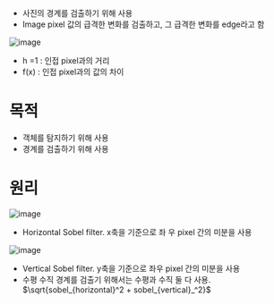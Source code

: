 - 사진의 경계를 검출하기 위해 사용
- Image pixel 값의 급격한 변화를 검출하고, 그 급격한 변화를 edge라고 함

![image](https://github.com/user-attachments/assets/4b651496-2e51-4923-bc59-8616274a7c6a)

- h =1 : 인접 pixel과의 거리
- f(x) : 인접 pixel과의 값의 차이

# 목적
- 객체를 탐지하기 위해 사용
- 경계를 검출하기 위해 사용

# 원리

![image](https://github.com/user-attachments/assets/b7f0f82e-d914-49a5-9c10-d81f29140861)

- Horizontal Sobel filter. x축을 기준으로 좌 우 pixel 간의 미분을 사용

![image](https://github.com/user-attachments/assets/62d871b7-c7ff-4a9c-8802-f1754c0db191)

- Vertical Sobel filter. y축을 기준으로 좌우 pixel 간의 미분을 사용
- 수평 수직 경계를 검출기 위해서는 수평과 수직 둘 다 사용. $\sqrt{sobel_{horizontal}^2 + sobel_{vertical}_^2}$




